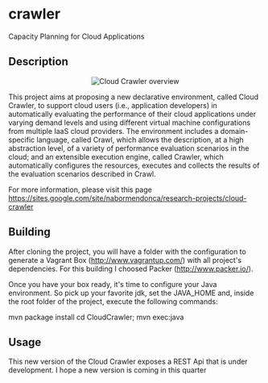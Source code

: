 crawler
=======

Capacity Planning for Cloud Applications


## Description

<p align="center">
  <img src="https://sites.google.com/site/nabormendonca/_/rsrc/1387726329838/research-projects/cloud-crawler/cloud-crawler-overview.png?height=197&width=400&height=198" alt="Cloud Crawler overview"/>
</p>

This project aims at proposing a new declarative environment, called Cloud Crawler, to support cloud users (i.e., application developers) in automatically evaluating the performance of their cloud applications under varying demand levels and using different virtual machine configurations from multiple IaaS cloud providers. The environment includes a domain-specific language, called Crawl, which allows the description, at a high abstraction level, of a variety of performance evaluation scenarios in the cloud; and an extensible execution engine, called Crawler, which automatically configures the resources, executes and collects the results of the evaluation scenarios described in Crawl.

For more information, please visit this page https://sites.google.com/site/nabormendonca/research-projects/cloud-crawler

## Building

After cloning the project, you will have a folder with the configuration to generate a Vagrant Box (http://www.vagrantup.com/) with all project's dependencies. For this building I choosed Packer (http://www.packer.io/).

Once you have your box ready, it's time to configure your Java environment. So pick up your favorite jdk, set the JAVA_HOME and, inside the root folder of the project, execute the following commands:

mvn package install
cd CloudCrawler; mvn exec:java

## Usage
This new version of the Cloud Crawler exposes a REST Api that is under development. I hope a new version is coming in this quarter
